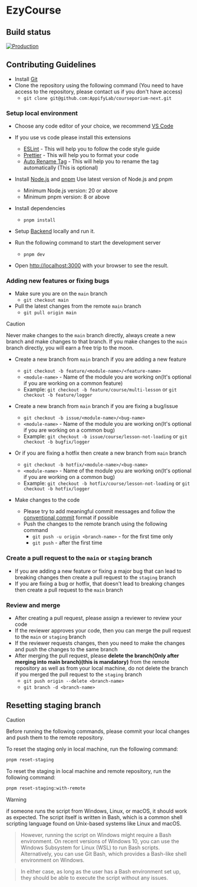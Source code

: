# EzyCourse

## Build status

[![Production](https://github.com/AppifyLab/courseporium-next/actions/workflows/ci.yml/badge.svg?branch=main)](https://github.com/AppifyLab/courseporium-next/actions/workflows/ci.yml)


## Contributing Guidelines
- Install [Git](https://git-scm.com/downloads)
- Clone the repository using the following command (You need to have access to the repository, please contact us if you don't have access)
  - `git clone git@github.com:AppifyLab/courseporium-next.git`

### Setup local environment 
- Choose any code editor of your choice, we recommend [VS Code](https://code.visualstudio.com/download) 
- If you use vs code please install this extensions
  - [ESLint](https://marketplace.visualstudio.com/items?itemName=dbaeumer.vscode-eslint) - This will help you to follow the code style guide
  - [Prettier](https://marketplace.visualstudio.com/items?itemName=esbenp.prettier-vscode) - This will help you to format your code
  - [Auto Rename Tag](https://marketplace.visualstudio.com/items?itemName=formulahendry.auto-rename-tag) - This will help you to rename the tag automatically (This is optional)

- Install [Node.js](https://nodejs.org/en/download/) and [pnpm](https://pnpm.io/installation) Use latest version of Node.js and pnpm
  - Minimum Node.js version: 20 or above
  - Minimum pnpm version: 8 or above
- Install dependencies
  - `pnpm install`
- Setup [Backend]() locally and run it.
- Run the following command to start the development server
  - `pnpm dev`
- Open [http://localhost:3000](http://localhost:3000) with your browser to see the result.

### Adding new features or fixing bugs
- Make sure you are on the `main` branch
  - `git checkout main`
- Pull the latest changes from the remote `main` branch
  - `git pull origin main`

> [!CAUTION]
> Never make changes to the `main` branch directly, always create a new branch and make changes to that branch. If you make changes to the `main` branch directly, you will earn a free trip to the moon.


- Create a new branch from `main` branch if you are adding a new feature
  - `git checkout -b feature/<module-name>/<feature-name>`
  - `<module-name>` - Name of the module you are working on(It's optional if you are working on a common feature)
  - Example: `git checkout -b feature/course/multi-lesson` or `git checkout -b feature/logger`

- Create a new branch from `main` branch if you are fixing a bug/issue 
  - `git checkout -b issue/<module-name>/<bug-name>`
  - `<module-name>` - Name of the module you are working on(It's optional if you are working on a common bug)
  - Example: `git checkout -b issue/course/lesson-not-loading` or `git checkout -b bugfix/logger`

- Or if you are fixing a hotfix then create a new branch from `main` branch
  - `git checkout -b hotfix/<module-name>/<bug-name>`
  - `<module-name>` - Name of the module you are working on(It's optional if you are working on a common bug)
  - Example: `git checkout -b hotfix/course/lesson-not-loading` or `git checkout -b hotfix/logger`

- Make changes to the code
  - Please try to add meaningful commit messages and follow the [conventional commit](https://www.conventionalcommits.org/) format if possible 
  - Push the changes to the remote branch using the following command
    - `git push -u origin <branch-name>` - for the first time only
    - `git push` - after the first time

### Create a pull request to the `main` or `staging` branch
- If you are adding a new feature or fixing a major bug that can lead to breaking changes then create a pull request to the `staging` branch 
- If you are fixing a bug or hotfix, that doesn't lead to breaking changes then create a pull request to the `main` branch 

### Review and merge
- After creating a pull request, please assign a reviewer to review your code
- If the reviewer approves your code, then you can merge the pull request to the `main` or `staging` branch
- If the reviewer requests changes, then you need to make the changes and push the changes to the same branch
- After merging the pull request, please **delete the branch(Only after merging into main branch)(this is mandatory)** from the remote repository as well as from your local machine, do not delete the branch if you merged the pull request to the `staging` branch
  - `git push origin --delete <branch-name>`
  - `git branch -d <branch-name>`


## Resetting staging branch
> [!CAUTION]
> Before running the following commands, please commit your local changes and push them to the remote repository.

To reset the staging only in local machine, run the following command:

```bash
pnpm reset-staging
```

To reset the staging in local machine and remote repository, run the following command:

```bash
pnpm reset-staging:with-remote
```

> [!WARNING]
> if someone runs the script from Windows, Linux, or macOS, it should work as expected. The script itself is written in Bash, which is a common shell scripting language found on Unix-based systems like Linux and macOS.

> However, running the script on Windows might require a Bash environment. On recent versions of Windows 10, you can use the Windows Subsystem for Linux (WSL) to run Bash scripts. Alternatively, you can use Git Bash, which provides a Bash-like shell environment on Windows.

> In either case, as long as the user has a Bash environment set up, they should be able to execute the script without any issues.


